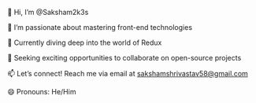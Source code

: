 👋 Hi, I’m @Saksham2k3s

👀 I’m passionate about mastering front-end technologies

🌱 Currently diving deep into the world of Redux

💞️ Seeking exciting opportunities to collaborate on open-source projects

📫 Let’s connect! Reach me via email at sakshamshrivastav58@gmail.com

😄 Pronouns: He/Him


<!---
Saksham2k3s/Saksham2k3s is a ✨ special ✨ repository because its `README.md` (this file) appears on your GitHub profile.
You can click the Preview link to take a look at your changes.
--->
